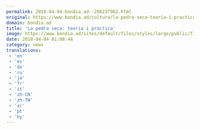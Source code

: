 ```yaml
---
permalink: 2018-04-04-bondia.ad--286237982.html
original: https://www.bondia.ad/cultura/la-pedra-seca-teoria-i-practica
domain: bondia.ad
title: 'La pedra seca: teoria i pràctica'
image: https://www.bondia.ad/sites/default/files/styles/large/public/field/image/p._17_1_pedra_seca_3_proteccio_contra_allaus_fons_patrimoni_cultural_dandorra.jpg?itok=bRkhgv5j
date: 2018-04-04 01:08:44
category: news
translations: 
 - 'en'
 - 'es'
 - 'de'
 - 'ru'
 - 'ja'
 - 'fr'
 - 'it'
 - 'zh-CN'
 - 'zh-TW'
 - 'ar'
 - 'pt'
 - 'hy'
---
```


